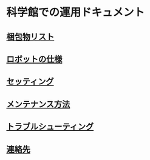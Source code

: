 
# 科学館での運用ドキュメント  

## [梱包物リスト](https://github.com/muro-tani/trybotsKagakukanProject/blob/master/doc/check.md)  

## [ロボットの仕様](https://github.com/muro-tani/trybotsKagakukanProject/blob/master/doc/specification.md)  

## [セッティング](https://github.com/muro-tani/trybotsKagakukanProject/blob/master/doc/setting.md)  

## [メンテナンス方法](https://github.com/muro-tani/trybotsKagakukanProject/blob/master/doc/maintenance.md)  

## [トラブルシューティング](https://github.com/muro-tani/trybotsKagakukanProject/blob/master/doc/troubleShooting.md)  

## [連絡先](https://github.com/muro-tani/trybotsKagakukanProject/blob/master/doc/contact.md)  
